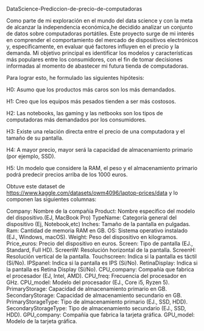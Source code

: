 DataScience-Prediccion-de-precio-de-computadoras


Como parte de mi exploración en el mundo del data science y con la meta de alcanzar la independencia económica,he decidido analizar un conjunto de datos sobre computadoras portátiles. 
Este proyecto surge de mi interés en comprender el comportamiento del mercado de dispositivos electrónicos y, específicamente, en evaluar qué factores influyen en el precio y la 
demanda.
Mi objetivo principal es identificar los modelos y características más populares entre los consumidores, con el fin de tomar decisiones informadas al momento de abastecer mi futura
tienda de computadoras.

Para lograr esto, he formulado las siguientes hipótesis:

H0: Asumo que los productos más caros son los más demandados.

H1: Creo que los equipos más pesados tienden a ser más costosos.

H2: Las notebooks, las gaming y las netbooks son los tipos de computadoras más demandados por los consumidores.

H3: Existe una relación directa entre el precio de una computadora y el tamaño de su pantalla.

H4: A mayor precio, mayor será la capacidad de almacenamiento primario (por ejemplo, SSD).

H5: Un modelo que considere la RAM, el peso y el almacenamiento primario podrá predecir precios arriba de los 1000 euros.

Obtuve este dataset de https://www.kaggle.com/datasets/owm4096/laptop-prices/data y lo componen las siguientes columnas:

Company: Nombre de la compañía 
Product: Nombre específico del modelo del dispositivo.(EJ, MacBook Pro) 
TypeName: Categoría general del dispositivo (Ej, Notebook,etc) 
Inches: Tamaño de la pantalla en pulgadas. 
Ram: Cantidad de memoria RAM en GB. 
OS: Sistema operativo instalado (EJ., Windows, macOS).
Weight: Peso del dispositivo en kilogramos. 
Price_euros: Precio del dispositivo en euros. 
Screen: Tipo de pantalla (EJ., Standard, Full HD). 
ScreenW: Resolución horizontal de la pantalla. 
ScreenH: Resolución vertical de la pantalla. 
Touchscreen: Indica si la pantalla es táctil (Sí/No).
IPSpanel: Indica si la pantalla es IPS (Sí/No). 
RetinaDisplay: Indica si la pantalla es Retina Display (Sí/No). 
CPU_company: Compañía que fabrica el procesador (EJ, Intel, AMD). 
CPU_freq: Frecuencia del procesador en GHz. 
CPU_model: Modelo del procesador (EJ., Core i5, Ryzen 5).
PrimaryStorage: Capacidad de almacenamiento primario en GB. 
SecondaryStorage: Capacidad de almacenamiento secundario en GB. 
PrimaryStorageType: Tipo de almacenamiento primario (EJ., SSD, HDD). 
SecondaryStorageType: Tipo de almacenamiento secundario (EJ., SSD, HDD). 
GPU_company: Compañía que fabrica la tarjeta gráfica. 
GPU_model: Modelo de la tarjeta gráfica.









